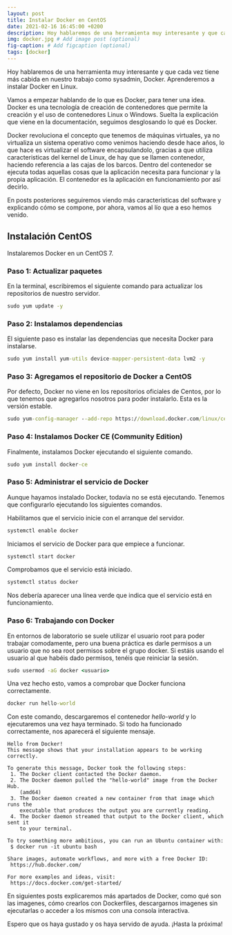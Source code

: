 ```yaml
---
layout: post
title: Instalar Docker en CentOS
date: 2021-02-16 16:45:00 +0200
description: Hoy hablaremos de una herramienta muy interesante y que cada vez tiene más cabida en nuestro trabajo como sysadmin, Docker. Aprenderemos a instalar Docker en CentOS. # Add post description (optional)
img: docker.jpg # Add image post (optional)
fig-caption: # Add figcaption (optional)
tags: [docker]
---
```


Hoy hablaremos de una herramienta muy interesante y que cada vez tiene más cabida en nuestro trabajo como sysadmin, Docker. Aprenderemos a instalar Docker en Linux.

Vamos a empezar hablando de lo que es Docker, para tener una idea. Docker es una tecnología de creación de contenedores que permite la creación y el uso de contenedores Linux o Windows. Suelta la explicación que viene en la documentación, seguimos desglosando lo qué es Docker.

Docker revoluciona el concepto que tenemos de máquinas virtuales, ya no virtualiza un sistema operativo como venimos haciendo desde hace años, lo que hace es virtualizar el software encapsulandolo, gracias a que utiliza caracteristicas del kernel de Linux, de hay que se llamen contenedor, haciendo referencia a las cajas de los barcos. Dentro del contenedor se ejecuta todas aquellas cosas que la aplicación necesita para funcionar y la propia aplicación. El contenedor es la aplicación en funcionamiento por así decirlo.

En posts posteriores seguiremos viendo más características del software y explicando cómo se compone, por ahora, vamos al lío que a eso hemos venido.

## Instalación CentOS

Instalaremos Docker en un CentOS 7.

### Paso 1: Actualizar paquetes

En la terminal, escribiremos el siguiente comando para actualizar los repositorios de nuestro servidor.

```cmd
sudo yum update -y
```

### Paso 2: Instalamos dependencias

El siguiente paso es instalar las dependencias que necesita Docker para instalarse.

```cmd
sudo yum install yum-utils device-mapper-persistent-data lvm2 -y
```

### Paso 3: Agregamos el repositorio de Docker a CentOS

Por defecto, Docker no viene en los repositorios oficiales de Centos, por lo que tenemos que agregarlos nosotros para poder instalarlo. Esta es la versión estable.

```cmd
sudo yum-config-manager --add-repo https://download.docker.com/linux/centos/docker-ce.repo
```

### Paso 4: Instalamos Docker CE (Community Edition)

Finalmente, instalamos Docker ejecutando el siguiente comando.

```cmd
sudo yum install docker-ce
```

### Paso 5: Administrar el servicio de Docker

Aunque hayamos instalado Docker, todavía no se está ejecutando. Tenemos que configurarlo ejecutando los siguientes comandos.

Habilitamos que el servicio inicie con el arranque del servidor.

```cmd
systemctl enable docker
```

Iniciamos el servicio de Docker para que empiece a funcionar.

```cmd
systemctl start docker
```

Comprobamos que el servicio está iniciado.

```cmd
systemctl status docker
```

Nos debería aparecer una línea verde que indica que el servicio está en funcionamiento.

### Paso 6: Trabajando con Docker

En entornos de laboratorio se suele utilizar el usuario root para poder trabajar comodamente, pero una buena práctica es darle permisos a un usuario que no sea root permisos sobre el grupo docker. Si estáis usando el usuario al que habéis dado permisos, tenéis que reiniciar la sesión.

```cmd
sudo usermod -aG docker <usuario>
```

Una vez hecho esto, vamos a comprobar que Docker funciona correctamente.

```cmd
docker run hello-world
```

Con este comando, descargaremos el contenedor _hello-world_ y lo ejecutaremos una vez haya terminado. Si todo ha funcionado correctamente, nos aparecerá el siguiente mensaje.

```text
Hello from Docker!
This message shows that your installation appears to be working correctly.

To generate this message, Docker took the following steps:
 1. The Docker client contacted the Docker daemon.
 2. The Docker daemon pulled the "hello-world" image from the Docker Hub.
    (amd64)
 3. The Docker daemon created a new container from that image which runs the
    executable that produces the output you are currently reading.
 4. The Docker daemon streamed that output to the Docker client, which sent it
    to your terminal.

To try something more ambitious, you can run an Ubuntu container with:
 $ docker run -it ubuntu bash

Share images, automate workflows, and more with a free Docker ID:
 https://hub.docker.com/

For more examples and ideas, visit:
 https://docs.docker.com/get-started/
```

En siguientes posts explicaremos más apartados de Docker, como qué son las imagenes, cómo crearlos con Dockerfiles, descargarnos imagenes sin ejecutarlas o acceder a los mismos con una consola interactiva.

Espero que os haya gustado y os haya servido de ayuda. ¡Hasta la próxima!
